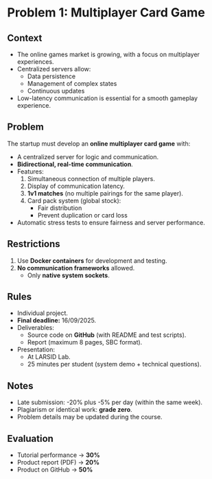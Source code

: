 # Problem 1: Multiplayer Card Game

## Context

* The online games market is growing, with a focus on multiplayer experiences.
* Centralized servers allow:
  * Data persistence
  * Management of complex states
  * Continuous updates
* Low-latency communication is essential for a smooth gameplay experience.

## Problem

The startup must develop an **online multiplayer card game** with:

* A centralized server for logic and communication.
* **Bidirectional, real-time communication**.
* Features:
  1. Simultaneous connection of multiple players.
  2. Display of communication latency.
  3. **1v1 matches** (no multiple pairings for the same player).
  4. Card pack system (global stock):
     * Fair distribution
     * Prevent duplication or card loss
* Automatic stress tests to ensure fairness and server performance.

## Restrictions

1. Use **Docker containers** for development and testing.
2. **No communication frameworks** allowed.
   * Only **native system sockets**.

## Rules

* Individual project.
* **Final deadline:** 16/09/2025.
* Deliverables:
  * Source code on **GitHub** (with README and test scripts).
  * Report (maximum 8 pages, SBC format).
* Presentation:
  * At LARSID Lab.
  * 25 minutes per student (system demo + technical questions).

## Notes

* Late submission: -20% plus -5% per day (within the same week).
* Plagiarism or identical work: **grade zero**.
* Problem details may be updated during the course.

## Evaluation

* Tutorial performance → **30%**
* Product report (PDF) → **20%**
* Product on GitHub → **50%**
